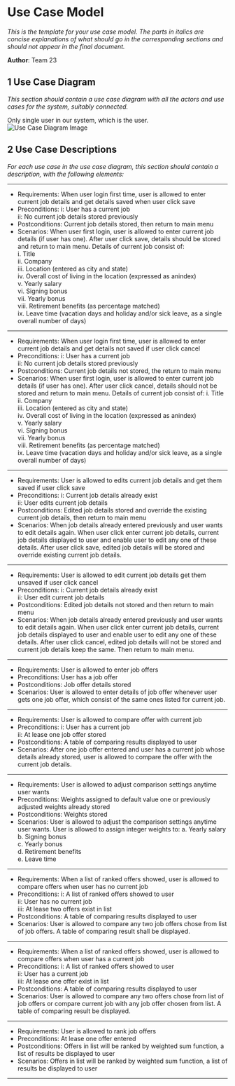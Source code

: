 # Use Case Model

*This is the template for your use case model. The parts in italics are concise explanations of what should go in the corresponding sections and should not appear in the final document.*

**Author**: Team 23


## 1 Use Case Diagram

*This section should contain a use case diagram with all the actors and use cases for the system, suitably connected.*

Only single user in our system, which is the user.
![Use Case Diagram Image](use_case_diagram.png)

## 2 Use Case Descriptions

*For each use case in the use case diagram, this section should contain a description, with the following elements:*


---
- Requirements: When user login first time, user is allowed to enter current job details and get details saved when user click save
-  Preconditions: 
i: User has a current job <br/>
ii: No current job details stored previously <br/>
-  Postconditions: Current job details stored, then return to main menu
- Scenarios: When user first login, user is allowed to enter current job details (if user has one). After user click save, details should be stored and return to main menu. Details of current job consist of:  
i. Title   <br/>
ii. Company   <br/>
iii. Location (entered as city and state) <br/>
iv. Overall cost of living in the location (expressed as an ​index​) <br/>
v. Yearly salary <br/>
vi. Signing bonus <br/>
vii. Yearly bonus <br/>
viii. Retirement benefits (as percentage matched) <br/>
ix. Leave time (vacation days and holiday and/or sick leave, as a single overall number of days) <br/>
---
- Requirements: When user login first time, user is allowed to enter current job details and get details not saved if user click cancel
-  Preconditions: 
i: User has a current job<br/>
ii: No current job details stored previously<br/>
-  Postconditions: Current job details not stored, the return to main menu
- Scenarios: When user first login, user is allowed to enter current job details (if user has one). After user click cancel, details should not be stored and return to main menu. Details of current job consist of:
i. Title <br/>
ii. Company <br/>
iii. Location (entered as city and state) <br/>
iv. Overall cost of living in the location (expressed as an ​index​) <br/>
v. Yearly salary <br/>
vi. Signing bonus <br/>
vii. Yearly bonus <br/>
viii. Retirement benefits (as percentage matched) <br/>
ix. Leave time (vacation days and holiday and/or sick leave, as a single overall number of days) <br/>
---
- Requirements: User is allowed to edits current job details and get them saved if user click save
-  Preconditions: 
i: Current job details already exist<br/>
ii: User edits current job details<br/>
-  Postconditions: Edited job details stored and override the existing current job details, then return to main menu
- Scenarios: When job details already entered previously and user wants to edit details again. When user click enter current job details, current job details displayed to user and enable user to edit any one of these details. After user click save, edited job details will be stored and override existing current job details.
---
- Requirements: User is allowed to edit current job details get them unsaved if user click cancel
-  Preconditions: 
i: Current job details already exist<br/>
ii: User edit current job details<br/>
-  Postconditions: Edited job details not stored and then return to main menu
- Scenarios: When job details already entered previously and user wants to edit details again. When user click enter current job details, current job details displayed to user and enable user to edit any one of these details. After user click cancel, edited job details will not be stored and  current job details keep the same. Then return to main menu.
---
- Requirements: User is allowed to enter job offers
-  Preconditions: User has a job offer
-  Postconditions: Job offer details stored
- Scenarios: User is allowed to enter details of job offer whenever user gets one job offer, which consist of the same ones listed for current job. 
---
- Requirements: User is allowed to compare offer with current job
-  Preconditions: 
i: User has a current job<br/>
ii: At lease one job offer stored<br/>
-  Postconditions: A table of comparing results displayed to user
- Scenarios: After one job offer entered and user has a current job whose details already stored, user is allowed to compare the offer with the current job details.
---
- Requirements: User is allowed to adjust comparison settings anytime user wants
-  Preconditions: Weights assigned to default value one or previously adjusted weights already stored
-  Postconditions: Weights stored
- Scenarios: User is allowed to adjust the comparison settings anytime user wants. User is allowed to assign integer weights to:
a. Yearly salary<br/>
b. Signing bonus<br/>
c. Yearly bonus<br/>
d. Retirement benefits<br/>
e. Leave time<br/>
---
- Requirements: When a list of ranked offers showed, user is allowed to compare offers when user has no current job
-  Preconditions:
i: A list of ranked offers showed to user<br/>
ii: User has no current job<br/>
iii: At lease two offers exist in list<br/>
-  Postconditions:  A table of comparing results displayed to user
- Scenarios: User is allowed to compare any two job offers chose from list of job offers. A table of comparing result shall be displayed.
---
- Requirements: When a list of ranked offers showed, user is allowed to compare offers when user has a current job
- Preconditions: 
i: A list of ranked offers showed to user<br/>
ii: User has a current job<br/>
iii: At lease one offer exist in list<br/>
-  Postconditions: A table of comparing results displayed to user
- Scenarios: User is allowed to compare any two offers chose from list of job offers or compare current job with any job offer chosen from list. A table of comparing result be displayed.
---
- Requirements: User is allowed to rank job offers
-  Preconditions: At lease one offer entered
-  Postconditions: Offers in list will be ranked by weighted sum function, a list of results be displayed to user
- Scenarios: Offers in list will be ranked by weighted sum function, a list of results be displayed to user
---
